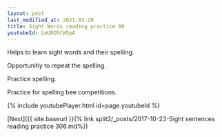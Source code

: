 ```yaml
---
layout: post
last_modified_at: 2021-03-29
title: Sight Words reading practice 86
youtubeId: LmUDQ5CW5pA
---
```

 
 
Helps to learn sight words and their spelling.

Opportunitiy to repeat the spelling. 

Practice spelling. 
 
Practice for spelling bee competitions. 
 
{% include youtubePlayer.html id=page.youtubeId %}
 
 

[Next]({{ site.baseurl }}{% link  split2/_posts/2017-10-23-Sight sentences reading practice 306.md%})
 
